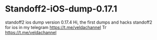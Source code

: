 # Standoff2-iOS-dump-0.17.1
standoff2 ios dump version 0.17.4
Hi, the first dumps and hacks standoff2 for ios in my telegram https://t.me/veldachannel 
Тг https://t.me/veldachannel
